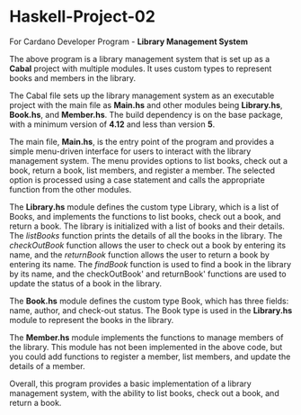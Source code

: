 # Haskell-Project-02
For Cardano Developer Program - **Library Management System**

The above program is a library management system that is set up as a **Cabal** project with multiple modules. It uses custom types to represent books and members in the library.

The Cabal file sets up the library management system as an executable project with the main file as **Main.hs** and other modules being **Library.hs**, **Book.hs**, and **Member.hs**. The build dependency is on the base package, with a minimum version of **4.12** and less than version **5**.

The main file, **Main.hs**, is the entry point of the program and provides a simple menu-driven interface for users to interact with the library management system. The menu provides options to list books, check out a book, return a book, list members, and register a member. The selected option is processed using a case statement and calls the appropriate function from the other modules.

The **Library.hs** module defines the custom type Library, which is a list of Books, and implements the functions to list books, check out a book, and return a book. The library is initialized with a list of books and their details. The *listBooks* function prints the details of all the books in the library. The *checkOutBook* function allows the user to check out a book by entering its name, and the *returnBook* function allows the user to return a book by entering its name. The *findBook* function is used to find a book in the library by its name, and the checkOutBook' and returnBook' functions are used to update the status of a book in the library.

The **Book.hs** module defines the custom type Book, which has three fields: name, author, and check-out status. The Book type is used in the **Library.hs** module to represent the books in the library.

The **Member.hs** module implements the functions to manage members of the library. This module has not been implemented in the above code, but you could add functions to register a member, list members, and update the details of a member.

Overall, this program provides a basic implementation of a library management system, with the ability to list books, check out a book, and return a book. 

